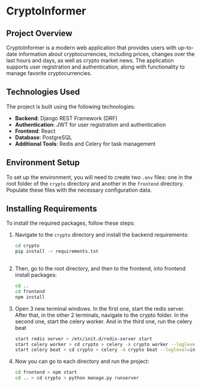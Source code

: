 # CryptoInformer

## Project Overview

CryptoInformer is a modern web application that provides users with up-to-date information about cryptocurrencies, including prices, changes over the last hours and days, as well as crypto market news. The application supports user registration and authentication, along with functionality to manage favorite cryptocurrencies.

## Technologies Used

The project is built using the following technologies:

- **Backend**: Django REST Framework (DRF)
- **Authentication**: JWT for user registration and authentication
- **Frontend**: React
- **Database**: PostgreSQL
- **Additional Tools**: Redis and Celery for task management

## Environment Setup

To set up the environment, you will need to create two `.env` files: one in the root folder of the `crypto` directory and another in the `frontend` directory. Populate these files with the necessary configuration data.

## Installing Requirements

To install the required packages, follow these steps:

1. Navigate to the `crypto` directory and install the backend requirements:
   ```bash
   cd crypto
   pip install -r requirements.txt
  
2. Then, go to the root directory, and then to the frontend, into frontend install packages:
   ```bash
   cd ..
   cd frontend
   npm install

3. Open 3 new terminal windows. In the first one, start the redis server. After that, in the other 2 terminals, navigate to the crypto folder. In the second one, start the celery worker. And in the third one, run the celery beat
   ```bash
   start redis server > /etc/init.d/redis-server start
   start celery worker > cd crypto > celery -A crypto worker --loglevel=info
   start celery beat > cd crypto > celery -A crypto beat --loglevel=info

4. Now you can go to each directory and run the project:
    ```bash
    cd frontend > npm start
    cd .. > cd crypto > python manage.py runserver
